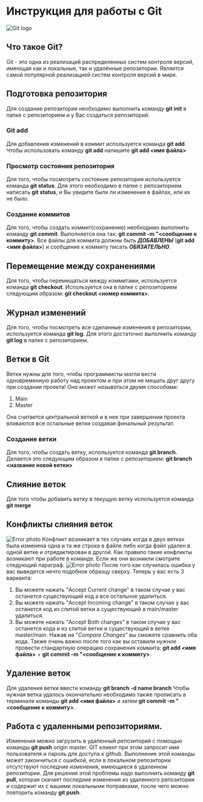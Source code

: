 # Инструкция для работы с Git
![Git logo](logogit.jpg)
## Что такое Git?
Git - это одна из реализаций распределенных систем контроля версий, имеющая как и локальные, так и удалённые репозитории. Является самой популярной реализацией систем контроля версий в мире.


## Подготовка репозитория
Для создание репозитория необходимо выполнить команду **git init**  в папке с репозиторием и у Вас создаться репозиторий.


### Git add
Для добавления изменений в коммит используется команда **git add**. Чтобы использовать команду **git add** напишите **git add <имя файла>**


### Просмотр состояния репозитория
Для того, чтобы посмотреть состояние репозитория используется команда **git status**. Для этого необходимо в папке с репозиторием написать **git status**, и Вы увидите были ли изменения в файлах, или их не было.


### Создание коммитов
Для того, чтобы создать коммит(сохранение) необходимо выполнить команду **git commit**. Выполняется она так: **git commit -m "<сообщение к коммиту>**. Все файлы для коммита должны быть ***ДОБАВЛЕНЫ*** (**git add <имя файла>**) и сообщение к коммиту писать ***ОБЯЗАТЕЛЬНО***.


## Перемещение между сохранениями
Для того, чтобы перемещаться между коммитами, используется команда **git checkout**. Используется она в папке с репозиторием следующим образом: **git checkout <номер коммита>**.


## Журнал изменений
Для того, чтобы посмотреть все сделанные изменения в репозитории, используется команда **git log**. Для этого достаточно выполнить команду **git log** в папке с репозиторием.


## Ветки в Git
Ветки нужны для того, чтобы программисты могли вести одновременную работу над проектом и  при этом не мешать друг другу при создании проекта!
*Онa может называться двумя способами:*


1. Main
2. Master


Она считается центральной веткой и в нее при завершении проекта вливаются все остальные ветки создавая финальный результат.
### Создание ветки
Для того, чтобы создать ветку, используется команда **git branch**. Делается это следующим образом в папке c репозиторием: **git branch <название новой ветки>**




## Слияние веток
Для того чтобы добавить ветку в текущую ветку используется команда **git merge <name branch>**


## Конфликты слияния веток
![Error photo](Error.jpg.jpg)
Конфликт возникает в тех случаях когда в двух ветках была изменена одна и та же строка в файле либо когда файл удален в одной ветке и отредактирован в другой. Как правило такие конфликты возникают при работе в команде. Если же они возникли смотрите следующий параграф.
![Error photo](Error.jpg.jpg)
После того как случилась ошибка у вас выведется нечто подобное образцу сверху.
Теперь у вас есть 3 варианта:
1. Вы можете нажать "Accept Current change" в таком случае у вас останется существующий код а все остальное удалиться.
2. Вы можете нажать "Accept Incoming change" в таком случае у вас останется код из слитой ветки а существующий в main/master удалиться.
3. Вы можете нажать "Accept Both changes" в таком случае у вас останется кода и из слитой ветки и существующий в ветке master/main.
Нажав на "*Compare Changes*" вы сможете сравнить оба кода.
Также очень важно после того как вы оставили нужное провести стандартную операцию сохранения коммита: **git add <имя файла>** + **git commit -m "<сообщение к коммиту>**.


## Удаление веток
Для удаления ветки ввести команду **git branch -d name branch**
Чтобы нужная ветка удалось окончательно необходимо также прописать в терминале команды **git add <имя файла>** и затем **git commit -m "<сообщение к коммиту>**.

## Работа с удаленными репозиториями.
Изменения можно загрузить в удаленный репозиторий с помощью команды **git push** origin master. GIT клиент при этом запросит имя пользователя и пароль для доступа к github.
Выполнение этой команды может закончиться с ошибкой, если в локальном репозитории отсутствуют последние изменения, имеющиеся в удаленном репозитории. Для решения этой проблемы надо выполнить команду **git pull**, которая скачает последние изменения из удаленного репозитория и содержит их с вашими локальными поправками, после чего можно повторить команду **git push**.

